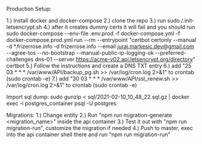 Production Setup:

1.) Install docker and docker-compose
2.) clone the repo
3.) run sudo /.init-letsencrypt.sh
4.) after it creates dummy certs it will fail and you should run 
sudo docker-compose --env-file .env.prod -f docker-compose.yml -f docker-compose.prod.yml run --rm --entrypoint "certbot certonly --manual -d *.frizerrose.info -d frizerrose.info --email juraj.markesic.dev@gmail.com --agree-tos --no-bootstrap --manual-public-ip-logging-ok --preferred-challenges dns-01 --server https://acme-v02.api.letsencrypt.org/directory" certbot
5.) Follow the instructions and create a DNS TXT entry
6.) add "25 03 * * * /var/www/API/backup_pg.sh >> /var/log/cron.log 2>&1" to crontab (sudo crontab -e)
7.) add "30 03 * * * /var/www/API/ssl_renew.sh >> /var/log/cron.log 2>&1" to crontab (sudo crontab -e)

Import sql dump:
sudo gunzip < sql/2021-02-10_10_48_22.sql.gz | docker exec -i postgres_container psql -U postgres


Migrations:
1.) Change entity
2.) Run "npm run migration-generate <migration_name>" inside the api container
3.) Test it out with "npm run migration-run", customize the migration if needed
4.) Push to master, exec into the api container shell there and run "npm run migration-run"